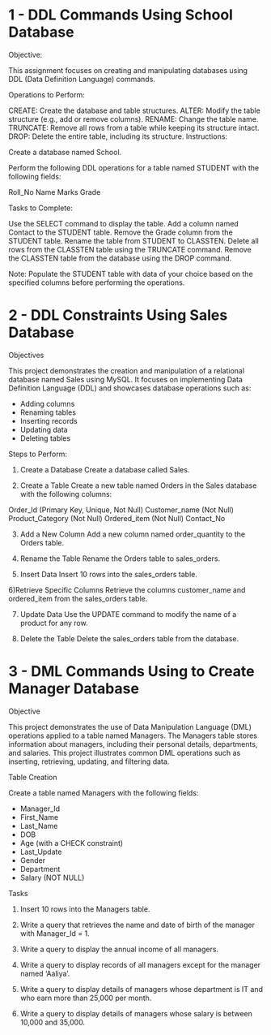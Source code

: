 

# 1 - DDL Commands Using School Database

Objective:

This assignment focuses on creating and manipulating databases using DDL (Data Definition Language) commands.

Operations to Perform:

CREATE: Create the database and table structures.
ALTER: Modify the table structure (e.g., add or remove columns).
RENAME: Change the table name.
TRUNCATE: Remove all rows from a table while keeping its structure intact.
DROP: Delete the entire table, including its structure.
Instructions:

Create a database named School.

Perform the following DDL operations for a table named STUDENT with the following fields:

Roll_No
Name
Marks
Grade

Tasks to Complete:

Use the SELECT command to display the table.
Add a column named Contact to the STUDENT table.
Remove the Grade column from the STUDENT table.
Rename the table from STUDENT to CLASSTEN.
Delete all rows from the CLASSTEN table using the TRUNCATE command.
Remove the CLASSTEN table from the database using the DROP command.

Note: Populate the STUDENT table with data of your choice based on the specified columns before performing the operations.


# 2 - DDL Constraints Using Sales Database

Objectives

This project demonstrates the creation and manipulation of a relational database named Sales using MySQL. It focuses on implementing Data Definition Language (DDL) and showcases database operations such as:

- Adding columns
- Renaming tables
- Inserting records
- Updating data
- Deleting tables

Steps to Perform:

1) Create a Database
Create a database called Sales.

2) Create a Table
Create a new table named Orders in the Sales database with the following columns:

Order_Id (Primary Key, Unique, Not Null)
Customer_name (Not Null)
Product_Category (Not Null)
Ordered_item (Not Null)
Contact_No

3) Add a New Column
Add a new column named order_quantity to the Orders table.

4) Rename the Table
Rename the Orders table to sales_orders.

5) Insert Data
Insert 10 rows into the sales_orders table.

6)Retrieve Specific Columns
Retrieve the columns customer_name and ordered_item from the sales_orders table.

7) Update Data
Use the UPDATE command to modify the name of a product for any row.

8) Delete the Table
Delete the sales_orders table from the database.


# 3 - DML Commands Using to Create Manager Database

Objective

This project demonstrates the use of Data Manipulation Language (DML) operations applied to a table named Managers. The Managers table stores information about managers, including their personal details, departments, and salaries. This project illustrates common DML operations such as inserting, retrieving, updating, and filtering data.

Table Creation

Create a table named Managers with the following fields:

- Manager_Id
- First_Name
- Last_Name
- DOB
- Age (with a CHECK constraint)
- Last_Update
- Gender
- Department
- Salary (NOT NULL)

Tasks

1) Insert 10 rows into the Managers table.

2) Write a query that retrieves the name and date of birth of the manager with Manager_Id = 1.

3) Write a query to display the annual income of all managers.

4) Write a query to display records of all managers except for the manager named ‘Aaliya’.

5) Write a query to display details of managers whose department is IT and who earn more than 25,000 per month.

6) Write a query to display details of managers whose salary is between 10,000 and 35,000.


